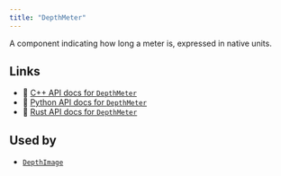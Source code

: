 ```yaml
---
title: "DepthMeter"
---
```


A component indicating how long a meter is, expressed in native units.


## Links
 * 🌊 [C++ API docs for `DepthMeter`](https://ref.rerun.io/docs/cpp/stable/structrerun_1_1components_1_1DepthMeter.html)
 * 🐍 [Python API docs for `DepthMeter`](https://ref.rerun.io/docs/python/stable/common/components#rerun.components.DepthMeter)
 * 🦀 [Rust API docs for `DepthMeter`](https://docs.rs/rerun/latest/rerun/components/struct.DepthMeter.html)


## Used by

* [`DepthImage`](../archetypes/depth_image.md)
